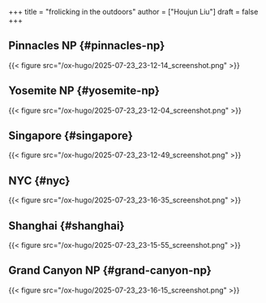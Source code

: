+++
title = "frolicking in the outdoors"
author = ["Houjun Liu"]
draft = false
+++

## Pinnacles NP {#pinnacles-np}

{{< figure src="/ox-hugo/2025-07-23_23-12-14_screenshot.png" >}}


## Yosemite NP {#yosemite-np}

{{< figure src="/ox-hugo/2025-07-23_23-12-04_screenshot.png" >}}


## Singapore {#singapore}

{{< figure src="/ox-hugo/2025-07-23_23-12-49_screenshot.png" >}}


## NYC {#nyc}

{{< figure src="/ox-hugo/2025-07-23_23-16-35_screenshot.png" >}}


## Shanghai {#shanghai}

{{< figure src="/ox-hugo/2025-07-23_23-15-55_screenshot.png" >}}


## Grand Canyon NP {#grand-canyon-np}

{{< figure src="/ox-hugo/2025-07-23_23-16-15_screenshot.png" >}}
